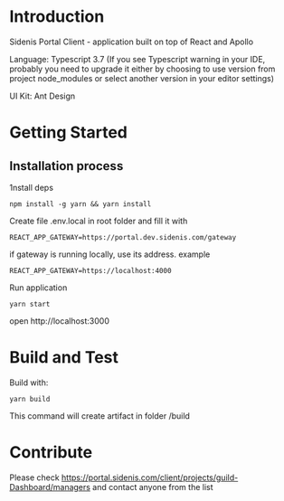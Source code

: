 # Introduction

Sidenis Portal Client - application built on top of React and Apollo

Language: Typescript 3.7 (If you see Typescript warning in your IDE, probably you need to upgrade it either by choosing to use version from project node_modules or select another version in your editor settings)

UI Kit: Ant Design

# Getting Started

## Installation process

1nstall deps

`npm install -g yarn && yarn install`

Create file .env.local in root folder and fill it with

`REACT_APP_GATEWAY=https://portal.dev.sidenis.com/gateway`

if gateway is running locally, use its address. example

`REACT_APP_GATEWAY=https://localhost:4000`

Run application

`yarn start`

open http://localhost:3000

# Build and Test

Build with:

`yarn build`

This command will create artifact in folder /build

# Contribute

Please check https://portal.sidenis.com/client/projects/guild-Dashboard/managers and contact anyone from the list
